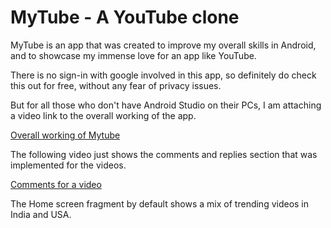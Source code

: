 # MyTube - A YouTube clone

MyTube is an app that was created to improve my overall skills in Android, and to showcase my immense love for an app like YouTube.

There is no sign-in with google involved in this app, so definitely do check this out for free, without any fear of privacy issues.

But for all those who don't have Android Studio on their PCs, I am attaching a video link to the overall working of the app.

[Overall working of Mytube](https://drive.google.com/file/d/1bu-MhOQtV_7ntj0mqCQZDe_tOmbYe3FM/view?usp=sharing "MyTube overall")


The following video just shows the comments and replies section that was implemented for the videos.

[Comments for a video](https://drive.google.com/file/d/1bw81cNB40TS0j6CRecYFdHdgyalu5Q7-/view?usp=sharing "MyTube extras")

The Home screen fragment by default shows a mix of trending videos in India and USA.